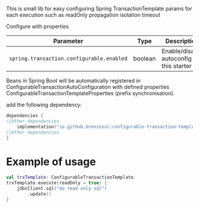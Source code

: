 This is small lib for easy configuring Spring TransactionTemplate params for each execution such as 
readOnly
propagation
isolation
timeout

Configure with properties

| Parameter                                 | Type     | Description                                                                                                                                                     |
|-------------------------------------------|----------|-----------------------------------------------------------------------------------------------------------------------------------------------------------------|
| `spring.transaction.configurable.enabled` | boolean  | Enable/disable autoconfig for this starter                                                                                                                      |



Beans in Spring Boot will be automatically registered in ConfigurableTransactionAutoConfiguration with defined properties ConfigurableTransactionTemplateProperties (prefix synchronisation).

add the following dependency:

````kotlin
dependencies {
//Other dependencies
    implementation("io.github.breninsul:configurable-transaction-template-starter:${version}")
//Other dependencies
}

````
# Example of usage

````kotlin
val trxTemplate: ConfigurableTransactionTemplate
trxTemplate.execute(readOnly = true) {
    jdbcClient.sql("do read only sql")
        .update()
}
````
